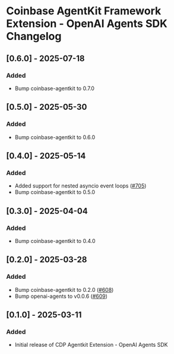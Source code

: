 # Coinbase AgentKit Framework Extension - OpenAI Agents SDK Changelog

<!-- towncrier release notes start -->

## [0.6.0] - 2025-07-18

### Added

- Bump coinbase-agentkit to 0.7.0


## [0.5.0] - 2025-05-30

### Added

- Bump coinbase-agentkit to 0.6.0


## [0.4.0] - 2025-05-14

### Added

- Added support for nested asyncio event loops ([#705](https://github.com/coinbase/agentkit/pull/705))
- Bump coinbase-agentkit to 0.5.0


## [0.3.0] - 2025-04-04

### Added

- Bump coinbase-agentkit to 0.4.0

## [0.2.0] - 2025-03-28

### Added

- Bump coinbase-agentkit to 0.2.0 ([#608](https://github.com/coinbase/agentkit/pull/608))
- Bump openai-agents to v0.0.6 ([#609](https://github.com/coinbase/agentkit/pull/609))


## [0.1.0] - 2025-03-11

### Added

- Initial release of CDP Agentkit Extension - OpenAI Agents SDK
